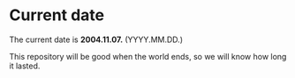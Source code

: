 # Current date

The current date is **2004.11.07.** (YYYY.MM.DD.)

This repository will be good when the world ends, so we will know how long it lasted.